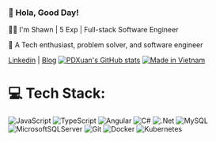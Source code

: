 ### 👋 Hola, Good Day!

👨‍💻 I'm Shawn | 5 Exp | Full-stack Software Engineer

🔭 A Tech enthusiast, problem solver, and software engineer

[Linkedin](linkedin.com/in/pdxuan) | [Blog](https://www.devwithshawn.com)
[![PDXuan's GitHub stats](https://github-readme-stats.vercel.app/api?username=pdxuan&include_all_commits=true&count_private=true&show_icons=true&theme=dracula)](https://github.com/tutv)
[![Made in Vietnam](https://raw.githubusercontent.com/webuild-community/badge/master/svg/made.svg)](https://www.devwithshawn.com/about)

# 💻 Tech Stack:
![JavaScript](https://img.shields.io/badge/javascript-%23323330.svg?style=for-the-badge&logo=javascript&logoColor=%23F7DF1E) ![TypeScript](https://img.shields.io/badge/typescript-%23007ACC.svg?style=for-the-badge&logo=typescript&logoColor=white) ![Angular](https://img.shields.io/badge/angular-%23DD0031.svg?style=for-the-badge&logo=angular&logoColor=white) ![C#](https://img.shields.io/badge/c%23-%23239120.svg?style=for-the-badge&logo=csharp&logoColor=white) ![.Net](https://img.shields.io/badge/.NET-5C2D91?style=for-the-badge&logo=.net&logoColor=white) ![MySQL](https://img.shields.io/badge/mysql-4479A1.svg?style=for-the-badge&logo=mysql&logoColor=white) ![MicrosoftSQLServer](https://img.shields.io/badge/Microsoft%20SQL%20Server-CC2927?style=for-the-badge&logo=microsoft%20sql%20server&logoColor=white) ![Git](https://img.shields.io/badge/git-%23F05033.svg?style=for-the-badge&logo=git&logoColor=white) ![Docker](https://img.shields.io/badge/docker-%230db7ed.svg?style=for-the-badge&logo=docker&logoColor=white) ![Kubernetes](https://img.shields.io/badge/kubernetes-%23326ce5.svg?style=for-the-badge&logo=kubernetes&logoColor=white)
